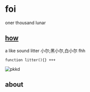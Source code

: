 # foi
oner thousand   lunar
## [how](#about)

a like sound litter 小尔;黑小尔,白小尔
fhh

```
function litter(){} +++
```
   ![pkkd](https://code.aliyun.com/w.d/me/raw/master/12.jpg)
## about
